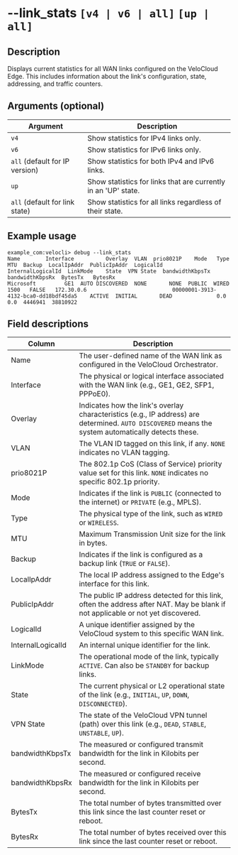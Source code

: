 #	--link_stats `[v4 | v6 | all]` `[up | all]`

##	Description
Displays current statistics for all WAN links configured on the VeloCloud Edge. This includes information about the link's configuration, state, addressing, and traffic counters.

##  Arguments (optional)
| Argument | Description |
|---|---|
| `v4` | Show statistics for IPv4 links only. |
| `v6` | Show statistics for IPv6 links only. |
| `all` (default for IP version) | Show statistics for both IPv4 and IPv6 links. |
| `up` | Show statistics for links that are currently in an 'UP' state. |
| `all` (default for link state) | Show statistics for all links regardless of their state. |

##  Example usage
```
example_com:velocli> debug --link_stats
Name        Interface          Overlay  VLAN  prio8021P    Mode   Type   MTU  Backup  LocalIpAddr  PublicIpAddr  LogicalId                     InternalLogicalId  LinkMode    State  VPN State  bandwidthKbpsTx  bandwidthKbpsRx  BytesTx   BytesRx
Microsoft         GE1  AUTO DISCOVERED  NONE       NONE  PUBLIC  WIRED  1500   FALSE   172.30.0.6                           00000001-3913-4132-bca0-dd18bdf45da5    ACTIVE  INITIAL       DEAD              0.0              0.0  4446941  38810922
```

##  Field descriptions
| Column | Description |
|---|---|
| Name | The user-defined name of the WAN link as configured in the VeloCloud Orchestrator. |
| Interface | The physical or logical interface associated with the WAN link (e.g., GE1, GE2, SFP1, PPPoE0). |
| Overlay | Indicates how the link's overlay characteristics (e.g., IP address) are determined. `AUTO DISCOVERED` means the system automatically detects these. |
| VLAN | The VLAN ID tagged on this link, if any. `NONE` indicates no VLAN tagging. |
| prio8021P | The 802.1p CoS (Class of Service) priority value set for this link. `NONE` indicates no specific 802.1p priority. |
| Mode | Indicates if the link is `PUBLIC` (connected to the internet) or `PRIVATE` (e.g., MPLS). |
| Type | The physical type of the link, such as `WIRED` or `WIRELESS`. |
| MTU | Maximum Transmission Unit size for the link in bytes. |
| Backup | Indicates if the link is configured as a backup link (`TRUE` or `FALSE`). |
| LocalIpAddr | The local IP address assigned to the Edge's interface for this link. |
| PublicIpAddr | The public IP address detected for this link, often the address after NAT. May be blank if not applicable or not yet discovered. |
| LogicalId | A unique identifier assigned by the VeloCloud system to this specific WAN link. |
| InternalLogicalId | An internal unique identifier for the link. |
| LinkMode | The operational mode of the link, typically `ACTIVE`. Can also be `STANDBY` for backup links. |
| State | The current physical or L2 operational state of the link (e.g., `INITIAL`, `UP`, `DOWN`, `DISCONNECTED`). |
| VPN State | The state of the VeloCloud VPN tunnel (path) over this link (e.g., `DEAD`, `STABLE`, `UNSTABLE`, `UP`). |
| bandwidthKbpsTx | The measured or configured transmit bandwidth for the link in Kilobits per second. |
| bandwidthKbpsRx | The measured or configured receive bandwidth for the link in Kilobits per second. |
| BytesTx | The total number of bytes transmitted over this link since the last counter reset or reboot. |
| BytesRx | The total number of bytes received over this link since the last counter reset or reboot. |